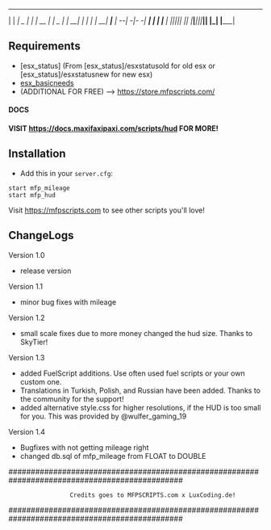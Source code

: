 _____ _____ _____ _____ _____ _____ _____ _____ _____ _____ 
|     |   __|  _  |   __|     | __  |     |  _  |_   _|   __|
| | | |   __|   __|__   |   --|    -|-   -|   __| | | |__   |
|_|_|_|__|  |__|  |_____|_____|__|__|_____|__|    |_| |_____|
                                                              
                                           
## Requirements
- [esx_status] (From [esx_status]/esxstatusold for old esx or [esx_status]/esxstatusnew for new esx)
- [esx_basicneeds](https://github.com/esx-framework/esx_basicneeds)
- (ADDITIONAL FOR FREE) --> https://store.mfpscripts.com/

#### DOCS ####
#### VISIT https://docs.maxifaxipaxi.com/scripts/hud FOR MORE! ####


## Installation
- Add this in your `server.cfg`:

```
start mfp_mileage
start mfp_hud
```

Visit https://mfpscripts.com to see other scripts you'll love!


## ChangeLogs

Version 1.0
- release version

Version 1.1
- minor bug fixes with mileage

Version 1.2
- small scale fixes due to more money changed the hud size. Thanks to SkyTier!

Version 1.3
- added FuelScript additions. Use often used fuel scripts or your own custom one.
- Translations in Turkish, Polish, and Russian have been added. Thanks to the community for the support!
- added alternative style.css for higher resolutions, if the HUD is too small for you. This was provided by @wulfer_gaming_19

Version 1.4
- Bugfixes with not getting mileage right
- changed db.sql of mfp_mileage from FLOAT to DOUBLE








###############################################################################################

                     Credits goes to MFPSCRIPTS.com x LuxCoding.de!

###############################################################################################